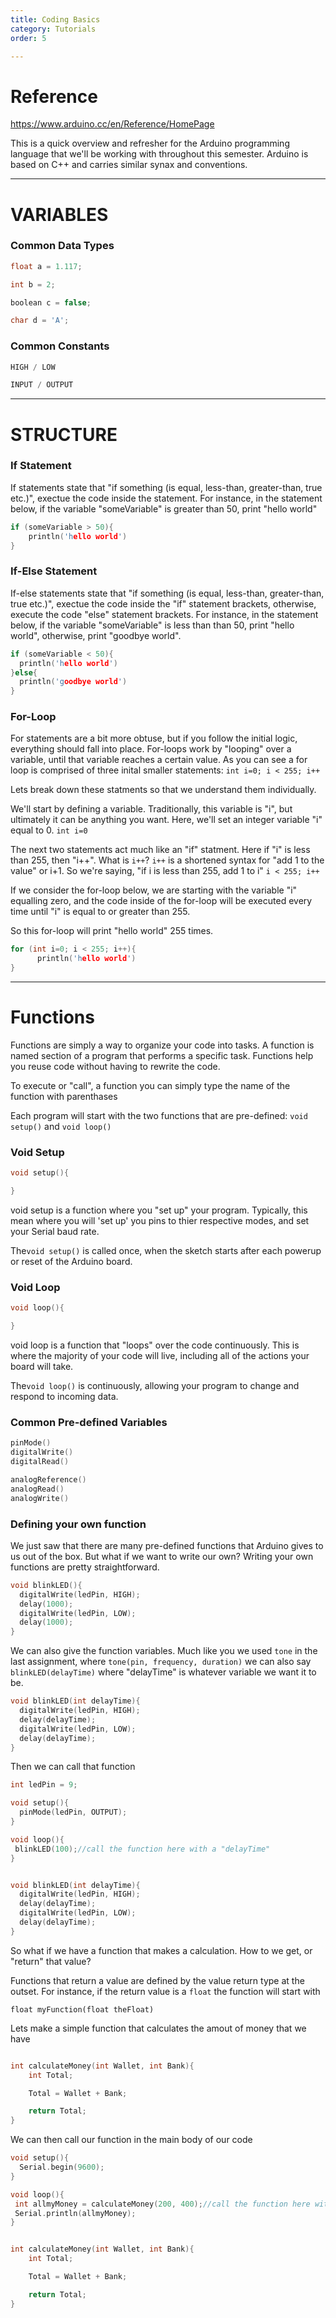 ```yaml
---
title: Coding Basics
category: Tutorials
order: 5

---
```


# Reference

https://www.arduino.cc/en/Reference/HomePage


This is a quick overview and refresher for the Arduino programming language that we'll be working with throughout this semester. Arduino is based on C++ and carries similar synax and conventions.

---

# VARIABLES

### Common Data Types
```c++
float a = 1.117;

int b = 2;

boolean c = false;

char d = 'A';
```


### Common Constants
```c++
HIGH / LOW

INPUT / OUTPUT
```

---

# STRUCTURE

### If Statement

If statements state that "if something (is equal, less-than, greater-than, true etc.)", exectue the code inside the statement. For instance, in the statement below, if the variable "someVariable" is greater than 50, print "hello world"

```c++
if (someVariable > 50){
    println('hello world')
}
```

### If-Else Statement

If-else statements state that "if something (is equal, less-than, greater-than, true etc.)", exectue the code inside the "if" statement brackets, otherwise, execute the code "else" statement brackets. For instance, in the statement below, if the variable "someVariable" is less than than 50, print "hello world", otherwise, print "goodbye world".

```c++
if (someVariable < 50){
  println('hello world')
}else{
  println('goodbye world')
}
```

### For-Loop

For statements are a bit more obtuse, but if you follow the initial logic, everything should fall into place. For-loops work by "looping" over a variable, until that variable reaches a certain value. As you can see a for loop is comprised of three inital smaller statements: `int i=0; i < 255; i++`

Lets break down these statments so that we understand them individually.

 We'll start by defining a variable. Traditionally, this variable is "i", but ultimately it can be anything you want.  Here, we'll set an integer variable "i" equal to 0.
`int i=0`

The next two statements act much like an "if" statment. Here if "i" is less than 255, then "i++". What is `i++`? `i++` is a shortened syntax for "add 1 to the value" or i+1. So we're saying, "if i is less than 255, add 1 to i"
`i < 255; i++`

If we consider the for-loop below, we are starting with the variable "i" equalling zero, and the code inside of the for-loop will be executed every time until "i" is equal to or greater than 255.

So this for-loop will print "hello world" 255 times.

```c++
for (int i=0; i < 255; i++){
      println('hello world')
}
```

---

# Functions

Functions are simply a way to organize your code into tasks. A function is named section of a program that performs a specific task. Functions help you reuse code without having to rewrite the code.

To execute or "call", a function you can simply type the name of the function with parenthases


Each program will start with the two functions that are pre-defined: `void setup()` and `void loop()`

### Void Setup

```c++
void setup(){

}
```

void setup is a function where you "set up" your program. Typically, this mean where you will 'set up' you pins to thier respective modes, and set your Serial baud rate.

The`void setup()` is called once, when the sketch starts after each powerup or reset of the Arduino board.

### Void Loop


```c++
void loop(){

}
```

void loop is a function that "loops" over the code continuously. This is where the majority of your code will live, including all of the actions your board will take.  

The`void loop()` is continuously, allowing your program to change and respond to incoming data.

### Common Pre-defined Variables

```c++
pinMode()
digitalWrite()
digitalRead()

analogReference()
analogRead()
analogWrite()
```


### Defining your own function

We just saw that there are many pre-defined functions that Arduino gives to us out of the box. But what if we want to write our own? Writing your own functions are pretty straightforward.

```c++
void blinkLED(){
  digitalWrite(ledPin, HIGH);
  delay(1000);                  
  digitalWrite(ledPin, LOW);    
  delay(1000);                  
}
```

We can also give the function variables. Much like you we used `tone` in the last assignment, where `tone(pin, frequency, duration)` we can also say `blinkLED(delayTime)` where "delayTime" is whatever variable we want it to be.

```c++
void blinkLED(int delayTime){
  digitalWrite(ledPin, HIGH);
  delay(delayTime);                  
  digitalWrite(ledPin, LOW);    
  delay(delayTime);                  
}

```

Then we can call that function

```c++
int ledPin = 9;

void setup(){
  pinMode(ledPin, OUTPUT);
}

void loop(){
 blinkLED(100);//call the function here with a "delayTime"
}


void blinkLED(int delayTime){
  digitalWrite(ledPin, HIGH);
  delay(delayTime);                  
  digitalWrite(ledPin, LOW);    
  delay(delayTime);                  
}
```

So what if we have a function that makes a calculation. How to we get, or "return" that value?

Functions that return a value are defined by the value return type at the outset. For instance, if the return value is a `float` the function will start with
```
float myFunction(float theFloat)
```

Lets make a simple function that calculates the amout of money that we have

```c++

int calculateMoney(int Wallet, int Bank){
    int Total;

    Total = Wallet + Bank;

    return Total;
}  
```

We can then call our function in the main body of our code

```c++
void setup(){
  Serial.begin(9600);
}

void loop(){
 int allmyMoney = calculateMoney(200, 400);//call the function here with a
 Serial.println(allmyMoney);
}


int calculateMoney(int Wallet, int Bank){
    int Total;

    Total = Wallet + Bank;

    return Total;
}
```
